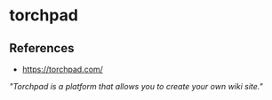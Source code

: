 # torchpad

## References
* https://torchpad.com/

*"Torchpad is a platform that allows you to create your own wiki site."*
